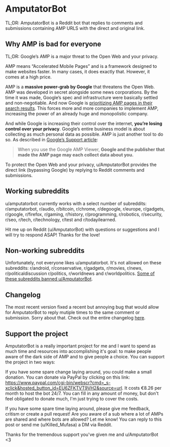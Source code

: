# AmputatorBot
TL;DR: AmputatorBot is a Reddit bot that replies to comments and submissions containing AMP URLS with the direct and original link.

## Why AMP is bad for everyone
TL;DR: Google’s AMP is a major threat to the Open Web and your privacy.

AMP means “Accelerated Mobile Pages” and is a framework designed to make websites faster. In many cases, it does exactly that. However, it comes at a high price.

AMP is a **massive power-grab by Google** that threatens the Open Web. AMP was developed in secret alongside some news corporations. By the time it was made, Google’s spec and infrastructure were basically settled and non-negotiable. And now Google is [prioritizing AMP pages in their search results](https://www.socpub.com/articles/chris-graham-why-google-amp-threat-open-web-15847). This forces more and more companies to implement AMP, increasing the power of an already huge and monopolistic company.

And while Google is increasing their control over the internet, **you’re losing control over your privacy**. Google’s entire business model is about collecting as much personal data as possible. AMP is just another tool to do so. As described in [Google’s Support article](https://support.google.com/websearch/answer/7220196?hl=en):
> When you use the Google AMP Viewer, **Google and the publisher that made the AMP page may each collect data about you.**

To protect the Open Web and your privacy, u/AmputatorBot provides the direct link (bypassing Google) by replying to Reddit comments and submissions.

## Working subreddits
u/amputatorbot currently works with a select number of subreddits: r/amputatorbot, r/audio, r/bitcoin, r/chrome, r/degoogle, r/europe, r/gadgets, r/google, r/firefox, r/gaming, r/history, r/programming, r/robotics, r/security, r/seo, r/tech, r/technology, r/test and r/todayilearned.

Hit me up on Reddit (u/AmputatorBot) with questions or suggestions and I will try to respond ASAP! Thanks for the love!

## Non-working subreddits
Unfortunately, not everyone likes u/amputatorbot. It's not allowed on these subreddits: r/android, r/conservative, r/gadgets, r/movies, r/news, r/politicaldiscussion r/politics, r/worldnews and r/worldpolitics. [Some of these subreddits banned u/AmputatorBot](https://www.reddit.com/r/AmputatorBot/comments/c88zm3/why_did_i_build_amputatorbot/).

## Changelog
The most recent version fixed a recent but annoying bug that would allow for AmputatorBot to reply mutiple times to the same comment or submission. Sorry about that. Check out the entire changelog [here](https://www.reddit.com/r/AmputatorBot/comments/c88zm3/why_did_i_build_amputatorbot/).

## Support the project
AmputatorBot is a really important project for me and I want to spend as much time and resources into accomplishing it's goal: to make people aware of the dark side of AMP and to give people a choice. You can support the project in two ways:

If you have some spare change laying around, you could make a small donation. You can donate via PayPal by clicking on this link: https://www.paypal.com/cgi-bin/webscr?cmd=_s-xclick&hosted_button_id=EU6ZFKTVT9VH2&source=url. It costs €8.26 per month to host the bot 24/7. You can fill in any amount of money, but don't feel obligated to donate much, I'm just trying to cover the costs.

If you have some spare time laying around, please give me feedback, critism or create a pull request! Are you aware of a sub where a lot of AMPs are shared and where bots are allowed? Let me know! You can reply to this post or send me (u/Killed_Mufasa) a DM via Reddit.

Thanks for the tremendous support you've given me and u/AmputatorBot <3
